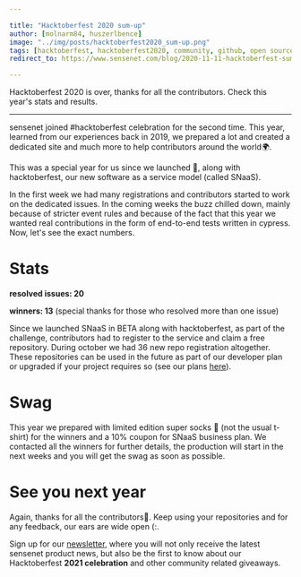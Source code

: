 ```yaml
---

title: "Hacktoberfest 2020 sum-up"
author: [molnarm84, huszerlbence]
image: "../img/posts/hacktoberfest2020_sum-up.png"
tags: [hacktoberfest, hacktoberfest2020, community, github, open source, JS, JavaScript, Cypress, end-to-end tests]
redirect_to: https://www.sensenet.com/blog/2020-11-11-hacktoberfest-sum-up

---
```


Hacktoberfest 2020 is over, thanks for all the contributors. Check this year's stats and results.

---

sensenet joined #hacktoberfest celebration for the second time. This year, learned from our experiences back in 2019, we prepared a lot and created a dedicated site and much more to help contributors around the world🌍.

This was a special year for us since we launched 🚀, along with hacktoberfest, our new software as a service model (called SNaaS).

In the first week we had many registrations and contributors started to work on the dedicated issues. In the coming weeks the buzz chilled down, mainly because of stricter event rules and because of the fact that this year we wanted real contributions in the form of end-to-end tests written in cypress.
Now, let's see the exact numbers.

# Stats

**resolved issues: 20**

**winners: 13** (special thanks for those who resolved more than one issue)

Since we launched SNaaS in BETA along with hacktoberfest, as part of the challenge, contributors had to register to the service and claim a free repository. During october we had 36 new repo registration altogether. These repositories can be used in the future as part of our developer plan or upgraded if your project requires so (see our plans [here](https://www.sensenet.com/pricing)).

# Swag

This year we prepared with limited edition super socks 🧦 (not the usual t-shirt) for the winners and a 10% coupon for SNaaS business plan.
We contacted all the winners for further details, the production will start in the next weeks and you will get the swag as soon as possible.

# See you next year

Again, thanks for all the contributors🙏. Keep using your repositories and for any feedback, our ears are wide open (:.

Sign up for our [newsletter](http://eepurl.com/gbh42T), where you will not only receive the latest sensenet product news, but also be the first to know about our Hacktoberfest **2021 celebration** and other community related giveaways.
